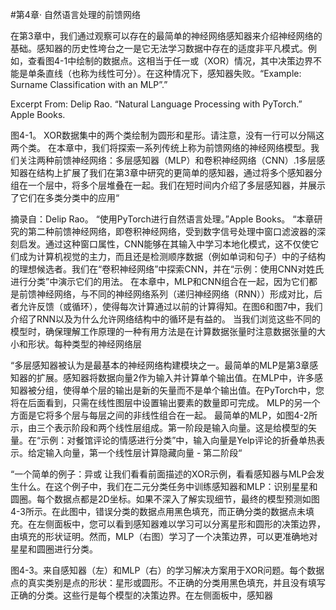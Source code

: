 #第4章· 自然语言处理的前馈网络

在第3章中，我们通过观察可以存在的最简单的神经网络感知器来介绍神经网络的基础。感知器的历史性垮台之一是它无法学习数据中存在的适度非平凡模式。例如，查看图4-1中绘制的数据点。这相当于任一或（XOR）情况，其中决策边界不能是单条直线（也称为线性可分）。在这种情况下，感知器失败。“Example: Surname Classification with an MLP”.”

Excerpt From: Delip Rao. “Natural Language Processing with PyTorch.” Apple Books. 

图4-1。 XOR数据集中的两个类绘制为圆形和星形。请注意，没有一行可以分隔这两个类。
在本章中，我们将探索一系列传统上称为前馈网络的神经网络模型。我们关注两种前馈神经网络：多层感知器（MLP）和卷积神经网络（CNN）.1多层感知器在结构上扩展了我们在第3章中研究的更简单的感知器，通过将多个感知器分组在一个层中，将多个层堆叠在一起。我们在短时间内介绍了多层感知器，并展示了它们在多类分类中的应用“

摘录自：Delip Rao。 “使用PyTorch进行自然语言处理。”Apple Books。
“本章研究的第二种前馈神经网络，即卷积神经网络，受到数字信号处理中窗口滤波器的深刻启发。通过这种窗口属性，CNN能够在其输入中学习本地化模式，这不仅使它们成为计算机视觉的主力，而且还是检测顺序数据（例如单词和句子）中的子结构的理想候选者。我们在“卷积神经网络”中探索CNN，并在“示例：使用CNN对姓氏进行分类”中演示它们的用法。
在本章中，MLP和CNN组合在一起，因为它们都是前馈神经网络，与不同的神经网络系列（递归神经网络（RNN））形成对比，后者允许反馈（或循环），使得每次计算通过以前的计算得知。在图6和图7中，我们介绍了RNN以及为什么允许网络结构中的循环是有益的。
当我们浏览这些不同的模型时，确保理解工作原理的一种有用方法是在计算数据张量时注意数据张量的大小和形状。每种类型的神经网络层

“多层感知器被认为是最基本的神经网络构建模块之一。最简单的MLP是第3章感知器的扩展。感知器将数据向量2作为输入并计算单个输出值。在MLP中，许多感知器被分组，使得单个层的输出是新的矢量而不是单个输出值。在PyTorch中，您将在后面看到，只需在线性图层中设置输出要素的数量即可完成。 MLP的另一个方面是它将多个层与每层之间的非线性组合在一起。
最简单的MLP，如图4-2所示，由三个表示阶段和两个线性层组成。第一阶段是输入向量。这是给模型的矢量。在“示例：对餐馆评论的情感进行分类”中，输入向量是Yelp评论的折叠单热表示。给定输入向量，第一个线性层计算隐藏向量 - 第二阶段“

“一个简单的例子：异或
让我们看看前面描述的XOR示例，看看感知器与MLP会发生什么。在这个例子中，我们在二元分类任务中训练感知器和MLP：识别星星和圆圈。每个数据点都是2D坐标。如果不深入了解实现细节，最终的模型预测如图4-3所示。在此图中，错误分类的数据点用黑色填充，而正确分类的数据点未填充。在左侧面板中，您可以看到感知器难以学习可以分离星形和圆形的决策边界，由填充的形状证明。然而，MLP（右图）学习了一个决策边界，可以更准确地对星星和圆圈进行分类。

图4-3。来自感知器（左）和MLP（右）的学习解决方案用于XOR问题。每个数据点的真实类别是点的形状：星形或圆形。不正确的分类用黑色填充，并且没有填写正确的分类。这些行是每个模型的决策边界。在左侧面板中，感知器